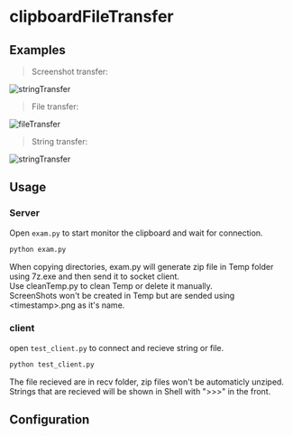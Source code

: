 # clipboardFileTransfer
## Examples

> Screenshot transfer:

![stringTransfer](https://github.com/ogios/clipboardFileTransfer/blob/main/gif/%E4%BC%A0%E8%BE%93%E6%88%AA%E5%9B%BE.gif?raw=true)

> File transfer:

![fileTransfer](https://github.com/ogios/clipboardFileTransfer/blob/main/gif/%E4%BC%A0%E8%BE%93%E6%96%87%E4%BB%B6.gif?raw=true)

> String transfer:

![stringTransfer](https://github.com/ogios/clipboardFileTransfer/blob/main/gif/%E4%BC%A0%E8%BE%93%E6%96%87%E5%AD%97.gif?raw=true)


## Usage
### Server
Open ```exam.py``` to start monitor the clipboard and wait for connection.    
```python
python exam.py
```    
When copying directories, exam.py will generate zip file in Temp folder using 7z.exe and then send it to socket client.  
Use cleanTemp.py to clean Temp or delete it manually.  
ScreenShots won't be created in Temp but are sended using \<timestamp\>.png as it's name.  

### client
open ```test_client.py``` to connect and recieve string or file.  
```python
python test_client.py
```  
The file recieved are in recv folder, zip files won't be automaticly unziped.  
Strings that are recieved will be shown in Shell with ">>>" in the front.  

## Configuration
